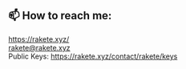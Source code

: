 ## 📫 How to reach me:
https://rakete.xyz/ \
rakete@rakete.xyz \
Public Keys: https://rakete.xyz/contact/rakete/keys
